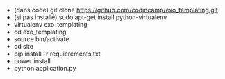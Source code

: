 * (dans code) git clone https://github.com/codincamp/exo_templating.git
* (si pas installé) sudo apt-get install python-virtualenv
* virtualenv exo_templating
* cd exo_templating
* source bin/activate
* cd site
* pip install -r requierements.txt
* bower install
* python application.py
